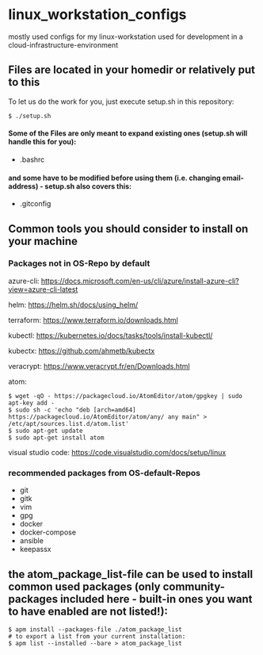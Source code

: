 # linux_workstation_configs
mostly used configs for my linux-workstation used for development in a cloud-infrastructure-environment

## Files are located in your homedir or relatively put to this

To let us do the work for you, just execute setup.sh in this repository:
```console
$ ./setup.sh
```

#### Some of the Files are only meant to expand existing ones (setup.sh will handle this for you):
  - .bashrc

#### and some have to be modified before using them (i.e. changing email-address) - setup.sh also covers this:
  - .gitconfig

## Common tools you should consider to install on your machine

### Packages not in OS-Repo by default

azure-cli:
https://docs.microsoft.com/en-us/cli/azure/install-azure-cli?view=azure-cli-latest

helm:
https://helm.sh/docs/using_helm/

terraform:
https://www.terraform.io/downloads.html

kubectl:
https://kubernetes.io/docs/tasks/tools/install-kubectl/

kubectx:
https://github.com/ahmetb/kubectx

veracrypt:
https://www.veracrypt.fr/en/Downloads.html

atom:
```console
$ wget -qO - https://packagecloud.io/AtomEditor/atom/gpgkey | sudo apt-key add -
$ sudo sh -c 'echo "deb [arch=amd64] https://packagecloud.io/AtomEditor/atom/any/ any main" > /etc/apt/sources.list.d/atom.list'
$ sudo apt-get update
$ sudo apt-get install atom
```

visual studio code:
https://code.visualstudio.com/docs/setup/linux


### recommended packages from OS-default-Repos
  - git
  - gitk
  - vim
  - gpg
  - docker
  - docker-compose
  - ansible
  - keepassx


## the atom_package_list-file can be used to install common used packages (only community-packages included here - built-in ones you want to have enabled are not listed!):
```console
$ apm install --packages-file ./atom_package_list
# to export a list from your current installation:
$ apm list --installed --bare > atom_package_list
```

